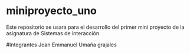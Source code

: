 # miniproyecto_uno
Este repositorio se usara para el desarrollo del primer mini proyecto de la asignatura de Sistemas de interacción 

#Integrantes
Joan Emmanuel Umaña grajales

